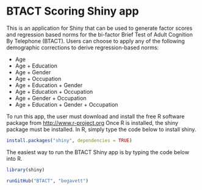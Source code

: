 # BTACT Scoring Shiny app

This is an application for Shiny that can be used to generate factor scores and regression based norms for the bi-factor Brief Test of Adult Cognition By Telephone (BTACT).
Users can choose to apply any of the following demographic corrections to derive regression-based norms:

* Age
* Age + Education
* Age + Gender
* Age + Occupation
* Age + Education + Gender
* Age + Education + Occupation
* Age + Gender + Occupation
* Age + Education + Gender + Occupation

To run this app, the user must download and install the free R software package from http://www.r-project.org
Once R is installed, the shiny package must be installed. In R, simply type the code below to install shiny.

```R
install.packages("shiny", dependencies = TRUE)
```

The easiest way to run the BTACT Shiny app is by typing the code below into R.

```R
library(shiny)

runGitHub("BTACT", "begavett")
```
